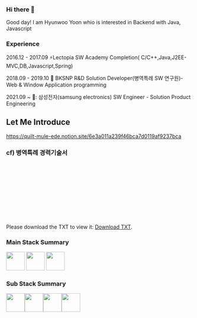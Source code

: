 ### Hi there 👋

Good day! I am Hyunwoo Yoon whio is interested in Backend with Java, Javascript

### Experience

<!--2014.03 - 2021.02 :school: Soongsil Computer Science & Engineering-->

2016.12 - 2017.09 ⚡Lectopia SW Academy Completion( C/C++,Java,J2EE-MVC,DB,Javascript,Spring)

2018.09 - 2019.10 :office: BKSNP R&D Solution Developer(병역특례 SW 연구원)-Web & Window Application programming

2021.09 ~ 🏢: 삼성전자(samsung electronics) SW Engineer - Solution Product Engineering

## Let Me Introduce
https://quilt-mule-ede.notion.site/6e3a011a239f46bca7d0119af9237bca

### cf) 병역특례 경력기술서 
<object data="https://github.com/unooo/unooo/files/6163550/_2017_09-2019_10.txt" type="application/pdf" width="700px" height="700px">
    <embed src="https://github.com/unooo/unooo/files/6163550/_2017_09-2019_10.txt">
        <p>Please download the TXT to view it: <a href="https://github.com/unooo/unooo/files/6163550/_2017_09-2019_10.txt">Download TXT</a>.</p>
    </embed>
</object>

### Main Stack Summary
<image style="display:inline" src="https://user-images.githubusercontent.com/30948477/111603387-a5125700-8817-11eb-8549-f66364f78f4e.png" height="50"> <image style="display:inline" src="https://user-images.githubusercontent.com/30948477/111603641-e60a6b80-8817-11eb-85dd-922275d29786.png" height = "50"> <image src="https://user-images.githubusercontent.com/30948477/111603651-e86cc580-8817-11eb-92d1-68f741749227.png" height="50">

### Sub Stack Summary
<image src="https://user-images.githubusercontent.com/30948477/111619390-db0c0700-8828-11eb-8cb8-43294d9d8a01.png" height="50"><image src="https://user-images.githubusercontent.com/30948477/111619395-dba49d80-8828-11eb-9e65-5db397637b6c.png" height="50"><image src="https://user-images.githubusercontent.com/30948477/111619397-dc3d3400-8828-11eb-97c0-c4b77cf45155.jpg" height="50"><image src="https://user-images.githubusercontent.com/30948477/111619402-df382480-8828-11eb-98e5-f457a5f9ddd6.png" height="50">
<!--
**unooo/unooo** is a ✨ _special_ ✨ repository because its `README.md` (this file) appears on your GitHub profile.

Here are some ideas to get you started:

- 🔭 I’m currently working on ...
- 🌱 I’m currently learning ...
- 👯 I’m looking to collaborate on ...
- 🤔 I’m looking for help with ...
- 💬 Ask me about ...
- 📫 How to reach me: ...
- 😄 Pronouns: ...
- ⚡ Fun fact: ...
-->
